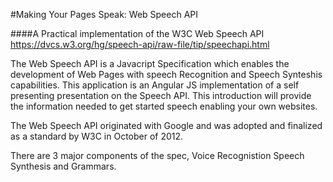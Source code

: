 #Making Your Pages Speak: Web Speech API

####A Practical implementation of the W3C Web Speech API
https://dvcs.w3.org/hg/speech-api/raw-file/tip/speechapi.html


The Web Speech API is a Javacript Specification which enables the development of Web Pages with speech Recognition and Speech Synteshis capabilities.  This application is an Angular JS implementation of a self presenting presentation on the Speech API. This introduction will provide the information needed to get started speech enabling your own websites.

The Web Speech API originated with Google and was adopted and finalized as a standard by W3C in October of 2012.  

There are 3 major components of the spec,
Voice Recognistion
Speech Synthesis
and Grammars.

